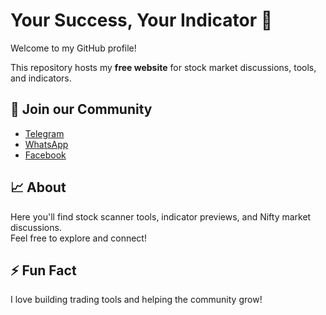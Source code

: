 # Your Success, Your Indicator 👋

Welcome to my GitHub profile!  

This repository hosts my **free website** for stock market discussions, tools, and indicators.  

## 🚀 Join our Community
- [Telegram](https://t.me/yoursuccessyourindicator/12)  
- [WhatsApp](https://whatsapp.com/channel/0029VbB6QAKJ3jurdPq5Rk2H)  
- [Facebook](https://www.facebook.com/profile.php?id=61581346427934)  

## 📈 About
Here you'll find stock scanner tools, indicator previews, and Nifty market discussions.  
Feel free to explore and connect!  

## ⚡ Fun Fact
I love building trading tools and helping the community grow!  
